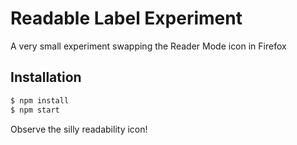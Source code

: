 # Readable Label Experiment

A very small experiment swapping the Reader Mode icon in Firefox

## Installation

```sh
$ npm install
$ npm start
```

Observe the silly readability icon!
